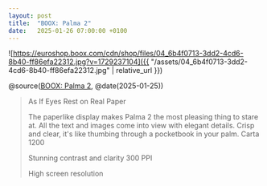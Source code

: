 ```yaml
---
layout: post
title:  "BOOX: Palma 2"
date:   2025-01-26 07:00:00 +0100
---
```


![https://euroshop.boox.com/cdn/shop/files/04_6b4f0713-3dd2-4cd6-8b40-ff86efa22312.jpg?v=1729237104]({{ "/assets/04_6b4f0713-3dd2-4cd6-8b40-ff86efa22312.jpg" | relative_url }})

@source([BOOX: Palma 2](https://shop.boox.com/products/palma2), @date(2025-01-25))

> As If Eyes Rest on Real Paper
> 
> The paperlike display makes Palma 2 the most pleasing thing to stare at. All the text and images come into view with elegant details. Crisp and clear, it's like thumbing through a pocketbook in your palm.
> Carta 1200
> 
> Stunning contrast and clarity
> 300 PPI
> 
> High screen resolution
